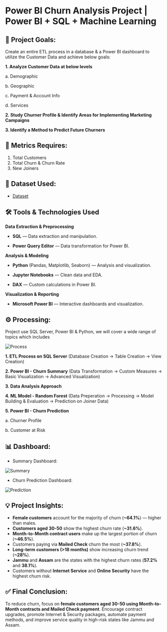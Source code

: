# Power BI Churn Analysis Project | Power BI + SQL + Machine Learning
## 🎯 Project Goals:
Create an entire ETL process in a database & a Power BI dashboard to utilize the Customer Data and achieve below goals:

**1. Analyze Customer Data at below levels**

   a. Demographic

   b. Geographic
  
   c. Payment & Account Info
  
   d. Services
  
**2. Study Churner Profile & Identify Areas for Implementing Marketing Campaigns**

**3. Identify a Method to Predict Future Churners**
## 📌 Metrics Requires:
1. Total Customers
2. Total Churn & Churn Rate
3. New Joiners

## 📂 Dataset Used:
- <a href= "https://github.com/TrieuTuanVi/Churn_Analysis/commit/6e097e3d31e4cb1d1d0d32e1dba5649e6f9108e8">Dataset</a>

## 🛠️ Tools & Technologies Used
**Data Extraction & Preprocessing**

* **SQL** — Data extraction and manipulation.

* **Power Query Editor** — Data transformation for Power BI.

**Analysis & Modeling**

* **Python** (Pandas, Matplotlib, Seaborn) — Analysis and visualization.

* **Jupyter Notebooks** — Clean data and EDA.

* **DAX** — Custom calculations in Power BI.


**Visualization & Reporting**

* **Microsoft Power BI** — Interactive dashboards and visualization.



## ⚙️ Processing: 
Project use SQL Server, Power BI & Python, we will cover a wide range of topics which includes

![Process](https://github.com/user-attachments/assets/7468565f-9c94-4ff6-bcf2-a8203f99ec4a)

**1. ETL Process on SQL Server** (Database Creation -> Table Creation -> View Creation)
  
**2. Power BI - Churn Summary** (Data Transformation -> Custom Measures -> Basic Visualization -> Advanced Visualization)
  
**3. Data Analysis Approach**

**4. ML Model - Random Forest** (Data Preperation -> Processing -> Model Building & Evaluation -> Prediction on Joiner Data)
  
**5. Power BI - Churn Prediction**

  a. Churner Profile
  
  b. Customer at Risk 

## 📊 Dashboard:

* Summary Dashboard:
  
![Summary](https://github.com/user-attachments/assets/416ec549-f1fa-44e0-9794-d572fb1420af)

* Churn Prediction Dashboard:

![Prediction](https://github.com/user-attachments/assets/2f2ffaaa-ecaf-43cb-951d-2241091a65f8)

## 💡 Project Insights:
- **Female customers** account for the majority of churn (**~64.1%**) — higher than males.
- **Customers aged 30-50** show the highest churn rate (**~31.6%**).
- **Month-to-Month contract users** make up the largest portion of churn (**~46.5%**).
- Customers paying via **Mailed Check** churn the most (**~37.8%**).
- **Long-term customers (>18 months)** show increasing churn trend (**~28%**).
- **Jammu** and **Assam** are the states with the highest churn rates (**57.2%** and **38.1%**).
- Customers without **Internet Service** and **Online Security** have the highest churn risk.

## ✅ Final Conclusion:
To reduce churn, focus on **female customers aged 30-50 using Month-to-Month contracts and Mailed Check payment**. Encourage contract upgrades, promote Internet & Security packages, automate payment methods, and improve service quality in high-risk states like Jammu and Assam.
